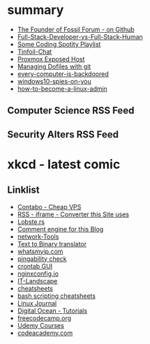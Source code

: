 # summary

- [The Founder of Fossil Forum - on Github](fossil-forum-founder-on-githubi.html)
- [Full-Stack-Developer-vs-Full-Stack-Human](full-stack-developer-vs-full-stack-human.html)
- [Some Coding Spotity Playlist](coding-music.html)
- [Tinfoil-Chat](/tinfoil-chat.html)
- [Proxmox Exposed Host](/proxmox-exposed-host.html)
- [Managing Dofiles with git](git-dotfiles.html)
- [every-computer-is-backdoored](every-computer-is-backdoored.html)
- [windows10-spies-on-you](windows10-spies-on-you.html)
- [how-to-become-a-linux-admin](how-to-become-a-linux-admin)


## Computer Science RSS Feed 

<script src="//rss.bloople.net/?url=https%3A%2F%2Frss.tinfoil-hat.net%2Fi%2F%3Fa%3Drss%26get%3Dc_4%26user%3Dtinfoil-hat%26token%3Djs8CVkFsWePXU338KicyZmjsWwWYj9aEYiRmt%26hours%3D168&limit=5&showtitle=false&type=js"></script>

## Security Alters RSS Feed

<script src="//rss.bloople.net/?url=https%3A%2F%2Frss.tinfoil-hat.net%2Fi%2F%3Fa%3Drss%26get%3Dc_3%26user%3Dtinfoil-hat%26token%3Djs8CVkFsWePXU338KicyZmjsWwWYj9aEYiRmt%26hours%3D168&limit=5&showtitle=false&type=js"></script>

# xkcd - latest comic

<script src="//rss.bloople.net/?url=https%3A%2F%2Frss.tinfoil-hat.net%2Fi%2F%3Fa%3Drss%26get%3Df_10%26user%3Dtinfoil-hat%26token%3Djs8CVkFsWePXU338KicyZmjsWwWYj9aEYiRmt%26hours%3D168&limit=1&showtitle=false&type=js"></script>

## Linklist

 - [Contabo - Cheap VPS](https://contabo.com)
 - [RSS - iframe - Converter this Site uses](https://rss.bloople.net/)
 - [Lobste.rs](https://lobste.rs/)
 - [Comment engine for this Blog](https://github.com/dyu/comments)
 - [network-Tools](https://network-tools.com/)
 - [Text to Binary translator](https://www.thematrixer.com/binary.php)
 - [whatsmyip.com](https://whatsmyip.com/)
 - [pingability check](https://pingability.com/zoneinfo.jsp)
 - [crontab GUI](http://corntab.com/)
 - [nginxconfig.io](https://nginxconfig.io)
 - [IT-Landscape](https://sysadmin.it-landscape.info/)
 - [cheatsheets](https://packetlife.net/library/cheat-sheets/)
 - [bash scripting cheatsheets](https://devhints.io/bash)
 - [Linux Journal](https://linuxjourney.com/)
 - [Digital Ocean - Tutorials](https://www.digitalocean.com/community/tutorials/)
 - [freecodecamp.org](https://www.freecodecamp.org/)
 - [Udemy Courses](https://www.udemy.com/)
 - [codeacademy.com](https://www.codecademy.com/)
